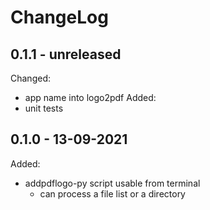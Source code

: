ChangeLog
=========

0.1.1 - unreleased
------------------
Changed:
* app name into logo2pdf
Added:
* unit tests


0.1.0 - 13-09-2021
------------------

Added:

* addpdflogo-py script usable from terminal
  * can process a file list or a directory
